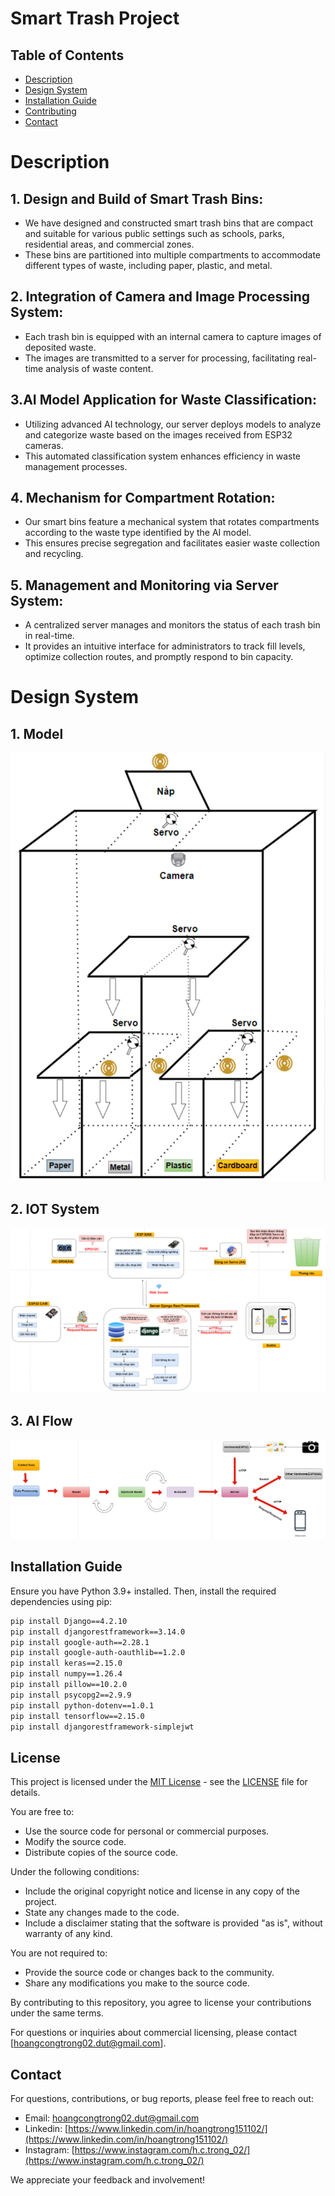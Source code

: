 # Smart Trash Project

## Table of Contents
- [Description](#description)
- [Design System](#design-system)
- [Installation Guide](#installation-guide)
- [Contributing](#contributing)
- [Contact](#contact)

# Description
## 1. Design and Build of Smart Trash Bins:
- We have designed and constructed smart trash bins that are compact and suitable for various public settings such as schools, parks, residential areas, and commercial zones.
- These bins are partitioned into multiple compartments to accommodate different types of waste, including paper, plastic, and metal.

## 2. Integration of Camera and Image Processing System:
- Each trash bin is equipped with an internal camera to capture images of deposited waste.
- The images are transmitted to a server for processing, facilitating real-time analysis of waste content.

## 3.AI Model Application for Waste Classification:
- Utilizing advanced AI technology, our server deploys models to analyze and categorize waste based on the images received from ESP32 cameras.
- This automated classification system enhances efficiency in waste management processes.

## 4. Mechanism for Compartment Rotation:
- Our smart bins feature a mechanical system that rotates compartments according to the waste type identified by the AI model.
- This ensures precise segregation and facilitates easier waste collection and recycling.

## 5. Management and Monitoring via Server System:
- A centralized server manages and monitors the status of each trash bin in real-time.
- It provides an intuitive interface for administrators to track fill levels, optimize collection routes, and promptly respond to bin capacity.


# Design System
## 1. Model
![Desigin Bin](./images/design_bin.png)
## 2. IOT System
![Desigin Bin](./images/design_system.png)
## 3. AI Flow
![Desigin Bin](./images/ai_flow.png)

## Installation Guide
Ensure you have Python 3.9+ installed. Then, install the required dependencies using pip:

```bash
pip install Django==4.2.10
pip install djangorestframework==3.14.0
pip install google-auth==2.28.1
pip install google-auth-oauthlib==1.2.0
pip install keras==2.15.0
pip install numpy==1.26.4
pip install pillow==10.2.0
pip install psycopg2==2.9.9
pip install python-dotenv==1.0.1
pip install tensorflow==2.15.0
pip install djangorestframework-simplejwt
```

## License
This project is licensed under the [MIT License](https://opensource.org/licenses/MIT) - see the [LICENSE](LICENSE) file for details.

You are free to:
- Use the source code for personal or commercial purposes.
- Modify the source code.
- Distribute copies of the source code.

Under the following conditions:
- Include the original copyright notice and license in any copy of the project.
- State any changes made to the code.
- Include a disclaimer stating that the software is provided "as is", without warranty of any kind.

You are not required to:
- Provide the source code or changes back to the community.
- Share any modifications you make to the source code.

By contributing to this repository, you agree to license your contributions under the same terms.

For questions or inquiries about commercial licensing, please contact [hoangcongtrong02.dut@gmail.com].

## Contact
For questions, contributions, or bug reports, please feel free to reach out:

- Email: [hoangcongtrong02.dut@gmail.com](hoangcongtrong02.dut@gmail.com)
- Linkedin: [https://www.linkedin.com/in/hoangtrong151102/](https://www.linkedin.com/in/hoangtrong151102/)
- Instagram: [https://www.instagram.com/h.c.trong_02/](https://www.instagram.com/h.c.trong_02/)

We appreciate your feedback and involvement!
